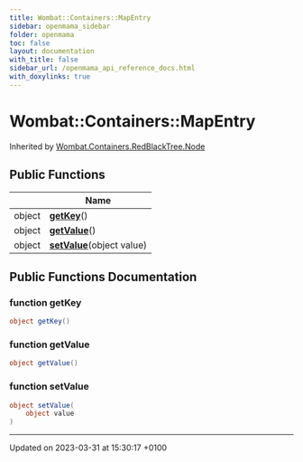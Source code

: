 ```yaml
---
title: Wombat::Containers::MapEntry
sidebar: openmama_sidebar
folder: openmama
toc: false
layout: documentation
with_title: false
sidebar_url: /openmama_api_reference_docs.html
with_doxylinks: true
---
```


# Wombat::Containers::MapEntry





Inherited by [Wombat.Containers.RedBlackTree.Node](classWombat_1_1Containers_1_1RedBlackTree_1_1Node.html)

## Public Functions

|                | Name           |
| -------------- | -------------- |
| object | **[getKey](interfaceWombat_1_1Containers_1_1MapEntry.html#function-getkey)**() |
| object | **[getValue](interfaceWombat_1_1Containers_1_1MapEntry.html#function-getvalue)**() |
| object | **[setValue](interfaceWombat_1_1Containers_1_1MapEntry.html#function-setvalue)**(object value) |

## Public Functions Documentation

### function getKey

```csharp
object getKey()
```


### function getValue

```csharp
object getValue()
```


### function setValue

```csharp
object setValue(
    object value
)
```


-------------------------------

Updated on 2023-03-31 at 15:30:17 +0100